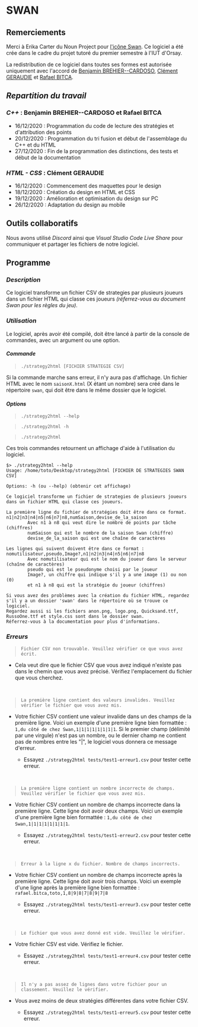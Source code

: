 # **SWAN**

## **Remerciements**

Merci à Erika Carter du Noun Project pour [l'icône Swan](swan/logo.png).
Ce logiciel a été crée dans le cadre du projet tutoré du premier semestre à l'IUT d'Orsay.

La redistribution de ce logiciel dans toutes ses formes est autorisée uniquement avec l'accord de [Benjamin BREHIER--CARDOSO](https://benjaminbrehier.fr), [Clément GERAUDIE](https://clementgeraudie.fr) et [Rafael BITCA](https://rafaelbitca.me).

## *Repartition du travail*  

### *C++* : Benjamin BREHIER--CARDOSO et Rafael BITCA

- 16/12/2020 : Programmation du code de lecture des stratégies et d'attribution des points
- 20/12/2020 : Programmation du tri fusion et début de l'assemblage du C++ et du HTML
- 27/12/2020 : Fin de la programmation des distinctions, des tests et début de la documentation

### *HTML - CSS* : Clément GERAUDIE

- 16/12/2020 : Commencement des maquettes pour le design
- 18/12/2020 : Création du design en HTML et CSS
- 19/12/2020 : Amélioration et optimisation du design sur PC
- 26/12/2020 : Adaptation du design au mobile

## **Outils collaboratifs**

Nous avons utilisé *Discord* ainsi que *Visual Studio Code Live Share* pour communiquer et partager les fichiers de notre logiciel.  

## **Programme**

### *Description*

Ce logiciel transforme un fichier CSV de strategies par plusieurs joueurs dans un fichier HTML qui classe ces joueurs *(réferrez-vous au document Swan pour les règles du jeu)*.

### *Utilisation*

Le logiciel, après avoir été compilé, doit être lancé à partir de la console de commandes, avec un argument ou une option.

#### *Commande*

> ``./strategy2html [FICHIER STRATEGIE CSV]``

Si la commande marche sans erreur, il n'y aura pas d'affichage. Un fichier HTML avec le nom ``saisonX.html`` (X étant un nombre) sera créé dans le répertoire ``swan``, qui doit être dans le même dossier que le logiciel.

#### *Options*

> ``./strategy2html --help``

> ``./strategy2html -h``

> ``./strategy2html``

Ces trois commandes retournent un affichage d'aide à l'utilisation du logiciel.

```
$> ./strategy2html --help
Usage: /home/toto/Desktop/strategy2html [FICHIER DE STRATEGIES SWAN CSV]

Options: -h (ou --help) (obtenir cet affichage)

Ce logiciel transforme un fichier de strategies de plusieurs joueurs dans un fichier HTML qui classe ces joueurs.

La première ligne du fichier de stratégies doit être dans ce format.
n1|n2|n3|n4|n5|n6|n7|n8,numSaison,devise_de_la_saison
        Avec n1 à n8 qui veut dire le nombre de points par tâche (chiffres)
        numSaison qui est le nombre de la saison Swan (chiffre)
        devise_de_la_saison qui est une chaîne de caractères

Les lignes qui suivent doivent être dans ce format :
nomutilisateur,pseudo,Image?,n1|n2|n3|n4|n5|n6|n7|n8
        Avec nomutilisateur qui est le nom du joueur dans le serveur (chaîne de caractères)
        pseudo qui est le pseudonyme choisi par le joueur
        Image?, un chiffre qui indique s'il y a une image (1) ou non (0)
        et n1 à n8 qui est la stratégie du joueur (chiffres)

Si vous avez des problèmes avec la création du fichier HTML, regardez s'il y a un dossier 'swan' dans le répertoire où se trouve ce logiciel.
Regardez aussi si les fichiers anon.png, logo.png, Quicksand.ttf, RussoOne.ttf et style.css sont dans le dossier swan.
Réferrez-vous à la documentation pour plus d'informations.
```

### *Erreurs*

>``Fichier CSV non trouvable. Veuillez vérifier ce que vous avez écrit.``

- Cela veut dire que le fichier CSV que vous avez indiqué n'existe pas dans le chemin que vous avez précisé. Vérifiez l'emplacement du fichier que vous cherchez.  

&nbsp;

>``La première ligne contient des valeurs invalides. Veuillez vérifier le fichier que vous avez mis.``

- Votre fichier CSV contient une valeur invalide dans un des champs de la première ligne. Voici un exemple d'une première ligne bien formattée : ``1,du côté de chez Swan,1|1|1|1|1|1|1|1``. Si le premier champ (délimité par une virgule) n'est pas un nombre, ou le dernier champ ne contient pas de nombres entre les "|", le logiciel vous donnera ce message d'erreur.

  - Essayez ``./strategy2html tests/test1-erreur1.csv`` pour tester cette erreur.

&nbsp;

>``La première ligne contient un nombre incorrecte de champs. Veuillez vérifier le fichier que vous avez mis.``

- Votre fichier CSV contient un nombre de champs incorrecte dans la première ligne. Cette ligne doit avoir deux champs. Voici un exemple d'une première ligne bien formattée : ``1,du côté de chez Swan,1|1|1|1|1|1|1|1``.

  - Essayez ``./strategy2html tests/test1-erreur2.csv`` pour tester cette erreur.

&nbsp;

>``Erreur à la ligne x du fichier. Nombre de champs incorrects.``

- Votre fichier CSV contient un nombre de champs incorrecte après la première ligne. Cette ligne doit avoir trois champs. Voici un exemple d'une ligne après la première ligne bien formattée : ``rafael.bitca,toto,1,8|9|8|7|8|9|7|8``

  - Essayez ``./strategy2html tests/test1-erreur3.csv`` pour tester cette erreur.

&nbsp;

>``Le fichier que vous avez donné est vide. Veuillez le vérifier.``

- Votre fichier CSV est vide. Vérifiez le fichier.

  - Essayez ``./strategy2html tests/test1-erreur4.csv`` pour tester cette erreur.

&nbsp;

>``Il n'y a pas assez de lignes dans votre fichier pour un classement. Veuillez le vérifier.``
- Vous avez moins de deux stratégies différentes dans votre fichier CSV.

  - Essayez ``./strategy2html tests/test1-erreur5.csv`` pour tester cette erreur.
